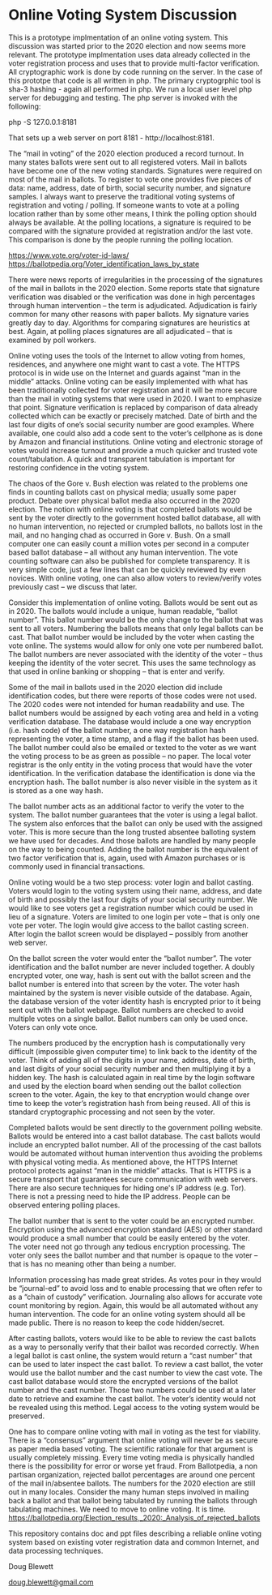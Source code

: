 # Online Voting System Discussion
This is a prototype implmentation of an online voting system.  This discussion was started prior to the 2020 election and now seems more relevant.  The prototype implmentation uses data already collected in the voter registration process and uses that to provide multi-factor verification.  All cryptographic work is done by code running on the server.  In the case of this prototpe that code is all written in php.  The primary cryptogrphic tool is sha-3 hashing - again all performed in php.  We run a local user level php server for debugging and testing.  The php server is invoked with the following:

php -S 127.0.0.1:8181

That sets up a web server on port 8181 - http://localhost:8181.

The “mail in voting” of the 2020 election produced a record turnout.  In many states ballots were sent out to all registered voters.  Mail in ballots have become one of the new voting standards.  Signatures were required on most of the mail in ballots.  To register to vote one provides five pieces of data:  name, address, date of birth, social security number, and signature samples.  I always want to preserve the traditional voting systems of registration and voting / polling.  If someone wants to vote at a polling location rather than by some other means, I think the polling option should always be available.  At the polling locations, a signature is required to be compared with the signature provided at registration and/or the last vote.  This comparison is done by the people running the polling location.

https://www.vote.org/voter-id-laws/
https://ballotpedia.org/Voter_identification_laws_by_state

There were news reports of irregularities in the processing of the signatures of the mail in ballots in the 2020 election.  Some reports state that signature verification was disabled or the verification was done in high percentages through human intervention – the term is adjudicated.  Adjudication is fairly common for many other reasons with paper ballots.  My signature varies greatly day to day.  Algorithms for comparing signatures are heuristics at best.  Again, at polling places signatures are all adjudicated – that is examined by poll workers.

Online voting uses the tools of the Internet to allow voting from homes, residences, and anywhere one might want to cast a vote.  The HTTPS protocol is in wide use on the Internet and guards against “man in the middle” attacks.  Online voting can be easily implemented with what has been traditionally collected for voter registration and it will be more secure than the mail in voting systems that were used in 2020.  I want to emphasize that point.  Signature verification is replaced by comparison of data already collected which can be exactly or precisely matched.  Date of birth and the last four digits of one’s social security number are good examples.  Where available, one could also add a code sent to the voter’s cellphone as is done by Amazon and financial institutions.  Online voting and electronic storage of votes would increase turnout and provide a much quicker and trusted vote count/tabulation.  A quick and transparent tabulation is important for restoring confidence in the voting system.

The chaos of the Gore v. Bush election was related to the problems one finds in counting ballots cast on physical media; usually some paper product.  Debate over physical ballot media also occurred in the 2020 election.  The notion with online voting is that completed ballots would be sent by the voter directly to the government hosted ballot database, all with no human intervention, no rejected or crumpled ballots, no ballots lost in the mail, and no hanging chad as occurred in Gore v. Bush.  On a small computer one can easily count a million votes per second in a computer based ballot database – all without any human intervention.  The vote counting software can also be published for complete transparency.  It is very simple code, just a few lines that can be quickly reviewed by even novices.  With online voting, one can also allow voters to review/verify votes previously cast – we discuss that later.

Consider this implementation of online voting.  Ballots would be sent out as in 2020.  The ballots would include a unique, human readable, “ballot number”.  This ballot number would be the only change to the ballot that was sent to all voters.  Numbering the ballots means that only legal ballots can be cast.  That ballot number would be included by the voter when casting the vote online.  The systems would allow for only one vote per numbered ballot.  The ballot numbers are never associated with the identity of the voter – thus keeping the identity of the voter secret.  This uses the same technology as that used in online banking or shopping – that is enter and verify. 

Some of the mail in ballots used in the 2020 election did include identification codes, but there were reports of those codes were not used.  The 2020 codes were not intended for human readability and use.  The ballot numbers would be assigned by each voting area and held in a voting verification database.  The database would include a one way encryption (i.e. hash code) of the ballot number, a one way registration hash representing the voter, a time stamp, and a flag if the ballot has been used.  The ballot number could also be emailed or texted to the voter as we want the voting process to be as green as possible – no paper.  The local voter registrar is the only entity in the voting process that would have the voter identification.  In the verification database the identification is done via the encryption hash.  The ballot number is also never visible in the system as it is stored as a one way hash.

The ballot number acts as an additional factor to verify the voter to the system.  The ballot number guarantees that the voter is using a legal ballot.  The system also enforces that the ballot can only be used with the assigned voter.  This is more secure than the long trusted absentee balloting system we have used for decades.  And those ballots are handled by many people on the way to being counted.  Adding the ballot number is the equivalent of two factor verification that is, again, used with Amazon purchases or is commonly used in financial transactions.

Online voting would be a two step process: voter login and ballot casting.  Voters would login to the voting system using their name, address, and date of birth and possibly the last four digits of your social security number.  We would like to see voters get a registration number which could be used in lieu of a signature.  Voters are limited to one login per vote – that is only one vote per voter.  The login would give access to the ballot casting screen.  After login the ballot screen would be displayed – possibly from another web server.

On the ballot screen the voter would enter the “ballot number”.  The voter identification and the ballot number are never included together.  A doubly encrypted voter, one way, hash is sent out with the ballot screen and the ballot number is entered into that screen by the voter.  The voter hash maintained by the system is never visible outside of the database.  Again, the database version of the voter identity hash is encrypted prior to it being sent out with the ballot webpage.  Ballot numbers are checked to avoid multiple votes on a single ballot.  Ballot numbers can only be used once.  Voters can only vote once.

The numbers produced by the encryption hash is computationally very difficult (impossible given computer time) to link back to the identity of the voter.  Think of adding all of the digits in your name, address, date of birth, and last digits of your social security number and then multiplying it by a hidden key.  The hash is calculated again in real time by the login software and used by the election board when sending out the ballot collection screen to the voter.  Again, the key to that encryption would change over time to keep the voter’s registration hash from being reused.  All of this is standard cryptographic processing and not seen by the voter.

Completed ballots would be sent directly to the government polling website.  Ballots would be entered into a cast ballot database.  The cast ballots would include an encrypted ballot number.  All of the processing of the cast ballots would be automated without human intervention thus avoiding the problems with physical voting media.  As mentioned above, the HTTPS Internet protocol protects against “man in the middle” attacks.  That is HTTPS is a secure transport that guarantees secure communication with web servers.  There are also secure techniques for hiding one's IP address (e.g. Tor).  There is not a pressing need to hide the IP address.  People can be observed entering polling places.

The ballot number that is sent to the voter could be an encrypted number.  Encryption using the advanced encryption standard (AES) or other standard would produce a small number that could be easily entered by the voter.  The voter need not go through any tedious encryption processing.  The voter only sees the ballot number and that number is opaque to the voter – that is has no meaning other than being a number.

Information processing has made great strides.  As votes pour in they would be “journal-ed” to avoid loss and to enable processing that we often refer to as a “chain of custody” verification.  Journaling also allows for accurate vote count monitoring by region.  Again, this would be all automated without any human intervention.  The code for an online voting system should all be made public.  There is no reason to keep the code hidden/secret.

After casting ballots, voters would like to be able to review the cast ballots as a way to personally verify that their ballot was recorded correctly.  When a legal ballot is cast online, the system would return a “cast number” that can be used to later inspect the cast ballot.  To review a cast ballot, the voter would use the ballot number and the cast number to view the cast vote.  The cast ballot database would store the encrypted versions of the ballot number and the cast number.  Those two numbers could be used at a later date to retrieve and examine the cast ballot.  The voter’s identity would not be revealed using this method.  Legal access to the voting system would be preserved.

One has to compare online voting with mail in voting as the test for viability.  There is a “consensus” argument that online voting will never be as secure as paper media based voting.  The scientific rationale for that argument is usually completely missing.  Every time voting media is physically handled there is the possibility for error or worse yet fraud.  From Ballotpedia, a non partisan organization, rejected ballot percentages are around one percent of the mail in/absentee ballots.  The numbers for the 2020 election are still out in many locales.  Consider the many human steps involved in mailing back a ballot and that ballot being tabulated by running the ballots through tabulating machines.  We need to move to online voting.  It is time.
https://ballotpedia.org/Election_results,_2020:_Analysis_of_rejected_ballots


This repository contains doc and ppt files describing a reliable online voting system based on existing voter registration data and common Internet, and data processing techniques.

Doug Blewett

doug.blewett@gmail.com
